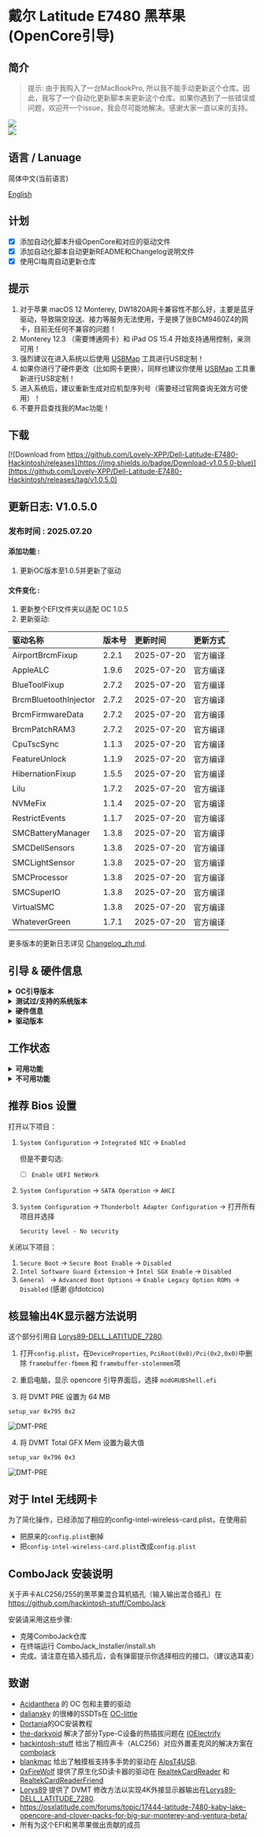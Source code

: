# 戴尔 Latitude E7480 黑苹果 (OpenCore引导)

## 简介

> 提示: 由于我购入了一台MacBookPro, 所以我不能手动更新这个仓库。因此，我写了一个自动化更新脚本来更新这个仓库。如果你遇到了一些错误或问题，欢迎开一个issue，我会尽可能地解决。感谢大家一直以来的支持。

<div style="align: center">
<img src="https://raw.githubusercontent.com/Lovely-XPP/Dell-Latitude-E7480-Hackintosh/main/demo/system_info.png">
</div>


<div style="align: center">
<img src="https://raw.githubusercontent.com/Lovely-XPP/Dell-Latitude-E7480-Hackintosh/main/demo/OC_info.png">
</div>


## 语言 / Lanuage

简体中文(当前语言)

[English](https://github.com/Lovely-XPP/Dell-Latitude-E7480-Hackintosh/blob/main/README.md)


## 计划
- [x] 添加自动化脚本升级OpenCore和对应的驱动文件
- [x] 添加自动化脚本自动更新README和Changelog说明文件
- [x] 使用CI每周自动更新仓库

## 提示

1. 对于苹果 macOS 12 Monterey, DW1820A网卡兼容性不那么好，主要是蓝牙驱动，导致隔空投送、接力等服务无法使用，于是换了张BCM9460Z4的网卡，目前无任何不兼容的问题！
2. Monterey 12.3 （需要博通网卡）和 iPad OS 15.4 开始支持通用控制，亲测可用！
3. 强烈建议在进入系统以后使用 [USBMap](https://github.com/corpnewt/USBMap) 工具进行USB定制！
4. 如果你进行了硬件更改（比如网卡更换），同样也建议你使用 [USBMap](https://github.com/corpnewt/USBMap) 工具重新进行USB定制！
5. 进入系统后，建议重新生成对应机型序列号（需要经过官网查询无效方可使用）！
6. 不要开启查找我的Mac功能！


## 下载
[![Download from https://github.com/Lovely-XPP/Dell-Latitude-E7480-Hackintosh/releases](https://img.shields.io/badge/Download-v1.0.5.0-blue)](https://github.com/Lovely-XPP/Dell-Latitude-E7480-Hackintosh/releases/tag/v1.0.5.0)

## 更新日志: V1.0.5.0

### 发布时间 : 2025.07.20

#### 添加功能 :

1. 更新OC版本至1.0.5并更新了驱动

#### 文件变化 :

1. 更新整个EFI文件夹以适配 OC 1.0.5
2. 更新驱动:

| 驱动名称          | 版本号                       | 更新时间       | 更新方式              |
|:----------------|:-------------------------------------------|:---------------|:----------------|
|	AirportBrcmFixup	|	2.2.1	|	2025-07-20	|	官方编译	|
|	AppleALC	|	1.9.6	|	2025-07-20	|	官方编译	|
|	BlueToolFixup	|	2.7.2	|	2025-07-20	|	官方编译	|
|	BrcmBluetoothInjector	|	2.7.2	|	2025-07-20	|	官方编译	|
|	BrcmFirmwareData	|	2.7.2	|	2025-07-20	|	官方编译	|
|	BrcmPatchRAM3	|	2.7.2	|	2025-07-20	|	官方编译	|
|	CpuTscSync	|	1.1.3	|	2025-07-20	|	官方编译	|
|	FeatureUnlock	|	1.1.9	|	2025-07-20	|	官方编译	|
|	HibernationFixup	|	1.5.5	|	2025-07-20	|	官方编译	|
|	Lilu	|	1.7.2	|	2025-07-20	|	官方编译	|
|	NVMeFix	|	1.1.4	|	2025-07-20	|	官方编译	|
|	RestrictEvents	|	1.1.7	|	2025-07-20	|	官方编译	|
|	SMCBatteryManager	|	1.3.8	|	2025-07-20	|	官方编译	|
|	SMCDellSensors	|	1.3.8	|	2025-07-20	|	官方编译	|
|	SMCLightSensor	|	1.3.8	|	2025-07-20	|	官方编译	|
|	SMCProcessor	|	1.3.8	|	2025-07-20	|	官方编译	|
|	SMCSuperIO	|	1.3.8	|	2025-07-20	|	官方编译	|
|	VirtualSMC	|	1.3.8	|	2025-07-20	|	官方编译	|
|	WhateverGreen	|	1.7.1	|	2025-07-20	|	官方编译	|


更多版本的更新日志详见 [Changelog_zh.md](https://github.com/Lovely-XPP/Dell-Latitude-E7480-Hackintosh/blob/main/Changelog_zh.md).

## 引导 & 硬件信息

<details>  
<summary><strong>OC引导版本</strong></summary>
</br>
OpenCore  0.8.0 / 0.8.1 / 0.8.2 / 0.8.3 / 0.8.4 / 0.8.5 / 0.8.6 / 0.8.7 / 0.8.8 / 0.8.9 / 0.9.0 / 0.9.1 / 0.9.2 / 0.9.3 / 0.9.4 / 0.9.5 / 0.9.6 / 0.9.7 / 0.9.8 / 0.9.9 / 1.0.0 / 1.0.1 / 1.0.2 / 1.0.3 / 1.0.4 / 1.0.5
</details>
<details>  
<summary><strong>测试过/支持的系统版本</strong></summary>
</br>
- Big Sur 11.0 - 11.7</br>
- Monterey 12.0 - 12.5.1 beta</br>
- Ventura 13.0 beta（我正在使用）</br>
</details>


<details>  
<summary><strong>硬件信息</strong></summary>
</br>

| Model           | Dell Latitude E7480                        |
|:----------------|:-------------------------------------------|
| 处理器           | Intel Core i7-7700U                        |
| 图形卡           | 集成显卡：Intel HD Graphics 620           |
| 内存条           | 8GB 2133MHz DDR4 * 2                       |
| 显示器           | 13" 2K (2560x1440) 触摸屏                   |
| 硬盘             | 闪迪 1T M.2 NVMe SSD                        |
| 无线网卡/蓝牙     | 博通 BCM94360Z4                        |
| 摄像头           | 1920x1080 FHD Webcam                       |
| 指纹读取          | 有但不适用于macOS                           |
| 声卡             | 瑞昱 ALC256                             |
| 键盘             | 背光键盘                           |
| 触摸板           | ALPS 触摸板                              |
| SD读卡器         | 瑞昱 RTS525A 读卡器        |


</details>

<details>  
<summary><strong>驱动版本</strong></summary>
</br>

| Kexts          | Version                        | Updated Time       | Updated Way              |
|:----------------|:-------------------------------------------|:---------------|:----------------|
|	AirportBrcmFixup	|	2.2.1	|	2025-07-20	|	Official Release	|
|	AirportItlwm	|	2.2.0	|	2025-07-20	|	Official Release	|
|	AlpsHID	|	1.0.0d1	|	2025-07-20	|	Official Release	|
|	BlueToolFixup	|	2.7.2	|	2025-07-20	|	Official Release	|
|	BrcmBluetoothInjector	|	2.7.2	|	2025-07-20	|	Official Release	|
|	BrcmFirmwareData	|	2.7.2	|	2025-07-20	|	Official Release	|
|	BrcmPatchRAM3	|	2.7.2	|	2025-07-20	|	Official Release	|
|	BrightnessKeys	|	1.0.4	|	2025-07-20	|	Official Release	|
|	CpuTscSync	|	1.1.3	|	2025-07-20	|	Official Release	|
|	ECEnabler	|	1.0.6	|	2025-07-20	|	Official Release	|
|	FeatureUnlock	|	1.1.9	|	2025-07-20	|	Official Release	|
|	HibernationFixup	|	1.5.5	|	2025-07-20	|	Official Release	|
|	IntelBTPatcher	|	2.5.0	|	2025-07-20	|	Official Release	|
|	IntelBluetoothFirmware	|	2.5.0	|	2025-07-20	|	Official Release	|
|	IntelBluetoothInjector	|	2.5.0	|	2025-07-20	|	Official Release	|
|	IntelMausi	|	1.0.9	|	2025-07-20	|	Official Release	|
|	Lilu	|	1.7.2	|	2025-07-20	|	Official Release	|
|	NVMeFix	|	1.1.4	|	2025-07-20	|	Official Release	|
|	RealtekCardReader	|	0.9.7	|	2025-07-20	|	Official Release	|
|	RealtekCardReaderFriend	|	1.0.2	|	2025-07-20	|	Official Release	|
|	RestrictEvents	|	1.1.7	|	2025-07-20	|	Official Release	|
|	SMCBatteryManager	|	1.3.8	|	2025-07-20	|	Official Release	|
|	SMCDellSensors	|	1.3.8	|	2025-07-20	|	Official Release	|
|	SMCLightSensor	|	1.3.8	|	2025-07-20	|	Official Release	|
|	SMCSuperIO	|	1.3.8	|	2025-07-20	|	Official Release	|
|	USBMap	|	1.0	|	2025-07-20	|	USB Ports Inject	|
|	VerbStub	|	1.0.4	|	2025-07-20	|	Official Release	|
|	VirtualSMC	|	1.3.8	|	2025-07-20	|	Official Release	|
|	Voodoo PS/2 Controller	|	2.3.8	|	2025-07-20	|	Official Release	|
|	VoodooI2C	|	2.9.1	|	2025-07-20	|	Official Release	|
|	VoodooI2CHID	|	1	|	2025-07-20	|	Official Release	|
|	WhateverGreen	|	1.7.1	|	2025-07-20	|	Official Release	|
|	SMCProcessor	|	1.3.8	|	2025-07-20	|	Official Release	|
|	AppleALC	|	1.9.6	|	2025-07-20	|	Official Release	|

</details>

## 工作状态

<details>  
<summary><strong>可用功能</strong></summary>
</br>

- [x] 显卡Intel HD 620 Graphics的正常驱动（包含双硬解码、GPU加速）
- [x] 所有的USB端口都正常工作
- [x] HDMI/Type-C 接口支持音频输出并支持热插拔 
- [x] 内置摄像头
- [x] Wifi（2.4GHz/5G）
- [x] 蓝牙
- [x] 关机/ 重启/ 睡眠/ 唤醒 （包含 Fn + insert 键睡眠和合盖睡眠）
- [x] 所有Fn键的功能 （需要关闭bios关于Fn键锁：bios -> POST Behavior -> Fn Lock Options）
- [x] 扬声器和耳机插孔
- [x] 外置麦克风和耳麦 （需要与[combojack](https://github.com/hackintosh-stuff/ComboJack)配合使用）
- [x] Intel 有线网络
- [x] 苹果商店和iCloud账户服务，不要开启查找我的Mac功能！
- [x] (不一定可用，和你的账户也有关系) iMessage 和 Facetime 
- [x] miniDP 和 HDMI （支持音频输入）
- [x] 键盘、触摸屏(触摸屏支持手势)、触摸板（触摸板支持多手势）
- [x] 隔空投送、接力、随航、隔空播放、通用控制（这些功能仅适用于博通网卡，且隔空播放仅限macOS 12，通用控制仅限macOS 12.3及以上）
- [x] SD读卡器
- [x] 雷电3热拔插

</details>

<details>  
<summary><strong>不可用功能</strong></summary>
</br>
</details>



## 推荐 Bios 设置

打开以下项目：

1. `System Configuration` -> `Integrated NIC` -> `Enabled`

   但是不要勾选:

   - [ ] `Enable UEFI NetWork`

2. `System Configuration` -> `SATA Operation` -> `AHCI`

3. `System Configuration` -> `Thunderbolt Adapter Configuration` -> 打开所有项目并选择 

   `Security level - No security`



关闭以下项目：

1. `Secure Boot` -> `Secure Boot Enable` -> `Disabled`
2. `Intel Software Guard Extension` -> `Intel SGX Enable` -> `Disabled`
3. `General ` -> `Advanced Boot Options` -> `Enable Legacy Option ROMs` -> `Disabled`  (感谢 @fdotcico)



## 核显输出4K显示器方法说明

这个部分引用自 [Lorys89-DELL_LATITUDE_7280](https://github.com/Lorys89/DELL_LATITUDE_7280).

1. 打开`config.plist`，在`DeviceProperties`, `PciRoot(0x0)/Pci(0x2,0x0)`中删除 `framebuffer-fbmem` 和 `framebuffer-stolenmem`项


2. 重启电脑，显示 opencore 引导界面后，选择 `modGRUBShell.efi`


3. 将 DVMT PRE 设置为 64 MB

``setup_var 0x795 0x2``

![DMT-PRE](https://raw.githubusercontent.com/Lorys89/DELL_LATITUDE_7280/main/Screenshot/DVMT-PRE.png)


4. 将 DVMT Total GFX Mem 设置为最大值

``setup_var 0x796 0x3``

![DMT-PRE](https://raw.githubusercontent.com/Lorys89/DELL_LATITUDE_7280/main/Screenshot/DVMT-TOT.png)



## 对于 Intel 无线网卡

为了简化操作，已经添加了相应的config-intel-wireless-card.plist，在使用前
* 把原来的`config.plist`删掉
* 把`config-intel-wireless-card.plist`改成`config.plist`


## ComboJack 安装说明

关于声卡ALC256/255的黑苹果混合耳机插孔（输入输出混合插孔）在 https://github.com/hackintosh-stuff/ComboJack

安装请采用这些步骤:
* 克隆ComboJack仓库
* 在终端运行 ComboJack_Installer/install.sh
* 完成。请注意在插入插孔后，会有弹窗提示你选择相应的接口。（建议选耳麦）

## 致谢
* [Acidanthera](https://github.com/Acidanthera) 的 OC 包和主要的驱动
* [daliansky](https://github.com/daliansky) 的很棒的SSDTs在 [OC-little](https://github.com/daliansky/OC-little)
* [Dortania](https://dortania.github.io/)的OC安装教程
* [the-darkvoid](https://github.com/the-darkvoid) 解决了部分Type-C设备的热插拔问题在 [IOElectrify](https://github.com/the-darkvoid/macOS-IOElectrify)
* [hackintosh-stuff](https://github.com/hackintosh-stuff) 给出了相应声卡（ALC256）对应外置麦克风的解决方案在 [combojack](https://github.com/hackintosh-stuff/ComboJack)
* [blankmac](https://github.com/blankmac) 给出了触摸板支持多手势的驱动在 [AlpsT4USB](https://github.com/blankmac/AlpsT4USB).
* [0xFireWolf](https://github.com/0xFireWolf) 提供了原生化SD读卡器的驱动在 [RealtekCardReader](https://github.com/0xFireWolf/RealtekCardReader) 和 [RealtekCardReaderFriend](https://github.com/0xFireWolf/RealtekCardReaderFriend)
* [Lorys89](https://github.com/Lorys89) 提供了 DVMT 修改方法以实现4K外接显示器输出在[Lorys89-DELL_LATITUDE_7280](https://github.com/Lorys89/DELL_LATITUDE_7280).
* https://osxlatitude.com/forums/topic/17444-latitude-7480-kaby-lake-opencore-and-clover-packs-for-big-sur-monterey-and-ventura-beta/
* 所有为这个EFI和黑苹果做出贡献的成员

